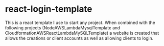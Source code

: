 # react-login-template
This is a react template I use to start any project. When combined with the following projects (NodeAWSLambdaMysqlTemplate and CloudformationAWSReactLambdaMySQLTemplate) a website is created that allows the creations or client accounts as well as allowing clients to login.
